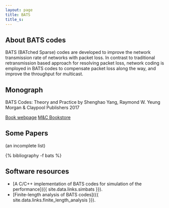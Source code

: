 ```yaml
---
layout: page
title: BATS
title_s:
---
```


## About BATS codes

BATS (BATched Sparse) codes are developed to improve the network transmission rate of networks with packet loss. In contrast to traditional retransmission based approach for resolving packet loss, network coding is employed in BATS codes to compensate packet loss along the way, and improve the throughput for multicast.  

## Monograph

BATS Codes: Theory and Practice
by Shenghao Yang, Raymond W. Yeung
Morgan & Claypool Publishers
2017

[Book webpage](http://www.morganclaypool.com/doi/abs/10.2200/S00794ED1V01Y201708CNT019)
[M&C Bookstore](http://www.morganclaypoolpublishers.com/catalog_Orig/product_info.php?products_id=1111)


## Some Papers
(an incomplete list)

{% bibliography -f bats %}



## Software resources

- [A C/C++ implementation of BATS codes for simulation of the performance]({{ site.data.links.simbats }}).
- [Finite-length analysis of BATS codes]({{ site.data.links.finite_length_analysis }}).
